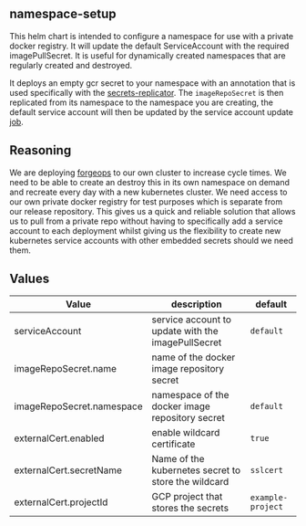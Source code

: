 ## namespace-setup
This helm chart is intended to configure a namespace for use with a private docker registry. It will update the default ServiceAccount with the required imagePullSecret. It is useful for dynamically created namespaces that are regularly created and destroyed.

It deploys an empty gcr secret to your namespace with an annotation that is used specifically with the [secrets-replicator](https://github.com/mittwald/kubernetes-replicator). The `imageRepoSecret` is then replicated from its namespace to the namespace you are creating, the default service account will then be updated by the service account update [job](./templates/service-account-update.yaml).

## Reasoning
We are deploying [forgeops](https://github.com/forgerock/forgeops) to our own cluster to increase cycle times. We need to be able to create an destroy this in its own namespace on demand and recreate every day with a new kubernetes cluster. We need access to our own private docker registry for test purposes which is separate from our release repository. This gives us a quick and reliable solution that allows us to pull from a private repo without having to specifically add a service account to each deployment whilst giving us the flexibility to create new kubernetes service accounts with other embedded secrets should we need them.

## Values

| Value | description | default |
| ----- | ----------- | ------- |
| serviceAccount | service account to update with the imagePullSecret | `default` |
| imageRepoSecret.name | name of the docker image repository secret | |
| imageRepoSecret.namespace | namespace of the docker image repository secret | `default` |
| externalCert.enabled | enable wildcard certificate | `true` |
| externalCert.secretName | Name of the kubernetes secret to store the wildcard | `sslcert` |
| externalCert.projectId | GCP project that stores the secrets | `example-project` |
